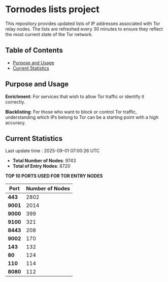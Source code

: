# Tornodes lists project

This repository provides updated lists of IP addresses associated with Tor relay nodes. The lists are refreshed every 30 minutes to ensure they reflect the most current state of the Tor network.

## Table of Contents

- [Purpose and Usage](#purpose-and-usage)
- [Current Statistics](#current-statistics)


## Purpose and Usage

**Enrichment**: For services that wish to allow Tor traffic or identify it correctly.

**Blacklisting**: For those who want to block or control Tor traffic, understanding which IPs belong to Tor can be a starting point with a high accuracy.

## Current Statistics

Last update time : 2025-09-01 07:00:26 UTC

- **Total Number of Nodes**: 9743
- **Total of Entry Nodes**: 8720

**TOP 10 PORTS USED FOR TOR ENTRY NODES**

| **Port** | **Number of Nodes** |
|------|-----------------|
| **443**   | 2802  |
| **9001**   | 2014  |
| **9000**   | 399  |
| **9100**   | 321  |
| **8443**   | 208  |
| **9002**   | 170  |
| **143**   | 132  |
| **80**   | 124  |
| **110**   | 114  |
| **8080**   | 112  |

